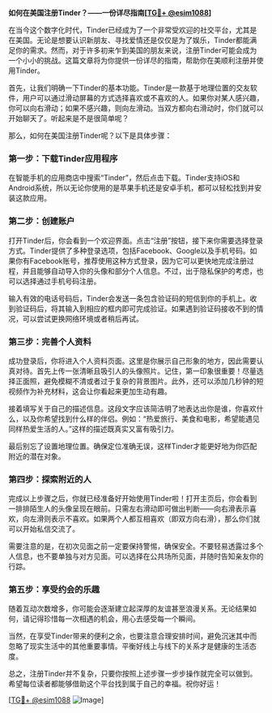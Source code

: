**如何在美国注册Tinder？——一份详尽指南[[TG💪+ @esim1088](https://t.me/s/esim1088)]**

在当今这个数字化时代，Tinder已经成为了一个非常受欢迎的社交平台，尤其是在美国。无论是想要认识新朋友、寻找爱情还是仅仅是为了娱乐，Tinder都能满足你的需求。然而，对于许多初来乍到美国的朋友来说，注册Tinder可能会成为一个小小的挑战。这篇文章将为你提供一份详尽的指南，帮助你在美顺利注册并使用Tinder。

首先，让我们明确一下Tinder的基本功能。Tinder是一款基于地理位置的交友软件，用户可以通过滑动屏幕的方式选择喜欢或不喜欢的人。如果你对某人感兴趣，你可以向右滑动；如果不感兴趣，则向左滑动。当双方都向右滑动时，你们就可以开始聊天了。听起来是不是很简单呢？

那么，如何在美国注册Tinder呢？以下是具体步骤：

### 第一步：下载Tinder应用程序

在智能手机的应用商店中搜索“Tinder”，然后点击下载。Tinder支持iOS和Android系统，所以无论你使用的是苹果手机还是安卓手机，都可以轻松找到并安装这款应用。

### 第二步：创建账户

打开Tinder后，你会看到一个欢迎界面。点击“注册”按钮，接下来你需要选择登录方式。Tinder提供了多种登录选项，包括Facebook、Google以及手机号码。如果你有Facebook账号，推荐使用这种方式登录，因为它可以更快地完成注册过程，并且能够自动导入你的头像和部分个人信息。不过，出于隐私保护的考虑，也可以选择通过手机号码注册。

输入有效的电话号码后，Tinder会发送一条包含验证码的短信到你的手机上。收到验证码后，将其输入到相应的框内即可完成验证。如果遇到验证码接收不到的情况，可以尝试更换网络环境或者稍后再试。

### 第三步：完善个人资料

成功登录后，你将进入个人资料页面。这里是你展示自己形象的地方，因此需要认真对待。首先上传一张清晰且吸引人的头像照片。记住，第一印象很重要！尽量选择正面照，避免模糊不清或者过于复杂的背景图片。此外，还可以添加几秒钟的短视频作为补充材料，这会让你看起来更加生动有趣。

接着填写关于自己的描述信息。这段文字应该简洁明了地表达出你是谁，你喜欢什么，以及你希望找到什么样的伴侣。例如：“热爱旅行、美食和电影，希望能遇见同样热爱生活的人。”这样的描述既真实又富有吸引力。

最后别忘了设置地理位置。确保定位准确无误，这样Tinder才能更好地为你匹配附近的潜在对象。

### 第四步：探索附近的人

完成以上步骤之后，你就已经准备好开始使用Tinder啦！打开主页后，你会看到一排排陌生人的头像呈现在眼前。只需左右滑动即可做出判断——向右滑表示喜欢，向左滑则表示不喜欢。如果两个人都互相喜欢（即双方向右滑），那么你们就可以开始私信交流了。

需要注意的是，在初次见面之前一定要保持警惕，确保安全。不要轻易透露过多个人信息，也不要单独与对方见面。可以选择在公共场所见面，并随时告知亲友你的行踪。

### 第五步：享受约会的乐趣

随着互动次数增多，你可能会逐渐建立起深厚的友谊甚至浪漫关系。无论结果如何，请记得珍惜每一次相遇的机会，用心去感受每一个瞬间。

当然，在享受Tinder带来的便利之余，也要注意合理安排时间，避免沉迷其中而忽略了现实生活中的其他重要事情。平衡好线上与线下的关系才是健康的生活态度。

总之，注册Tinder并不复杂，只要你按照上述步骤一步步操作就完全可以做到。希望每位读者都能够借助这个平台找到属于自己的幸福。祝你好运！

[[TG💪+ @esim1088](https://t.me/s/esim1088) ![Image](https://i.postimg.cc/4NQfJmqS/Snipaste-2025-05-13-00-14-12.png)]